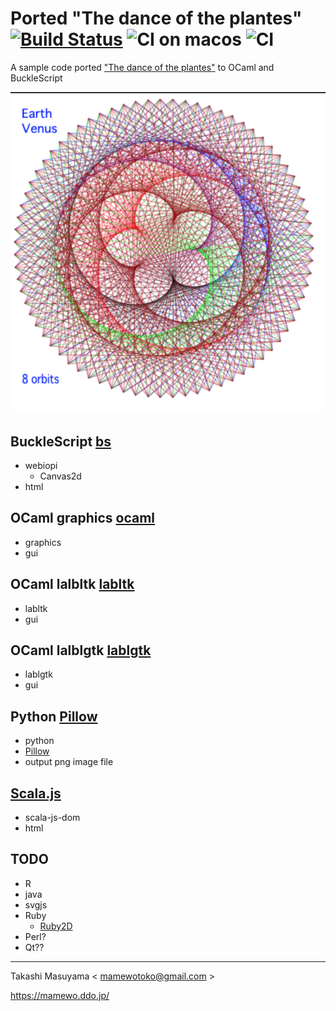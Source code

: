 # Ported "The dance of the plantes" [![Build Status](https://travis-ci.org/mamewotoko/dance_of_the_planets.svg?branch=master)](https://travis-ci.org/mamewotoko/dance_of_the_planets) ![CI on macos](https://github.com/mamewotoko/dance_of_the_planets/workflows/CI%20on%20macos/badge.svg) ![CI](https://github.com/mamewotoko/dance_of_the_planets/actions)

A sample code ported ["The dance of the plantes"](https://web.archive.org/web/20140122124421/http:/ensign.editme.com/t43dances) to OCaml and BuckleScript

![earth venus](./bs/img/earth_venus.png)

## BuckleScript [bs](./bs)
* webiopi
  * Canvas2d
* html

## OCaml graphics [ocaml](./ocaml)
* graphics
* gui

## OCaml lalbltk [labltk](./labltk)
* labltk
* gui

## OCaml lalblgtk [lablgtk](./lablgtk)
* lablgtk
* gui

## Python [Pillow](./python)
* python
* [Pillow](https://pillow.readthedocs.io/en/stable/)
* output png image file

## [Scala.js](./scalajs)
* scala-js-dom
* html

## TODO
* R
* java
* svgjs
* Ruby
  * [Ruby2D](https://www.ruby2d.com/)
* Perl?
* Qt??


----
Takashi Masuyama < mamewotoko@gmail.com >

https://mamewo.ddo.jp/
